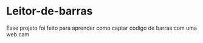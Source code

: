 # Leitor-de-barras
Esse projeto foi feito para aprender como captar codigo de barras com uma web cam
